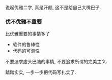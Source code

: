 说起优雅二字, 真是汗颜, 这不是给自己大嘴巴子.

### 优不优雅不重要

比优雅重要的事情多了
- 软件的鲁棒性
- 代码的可测性


不要追求虚头巴脑的事情, 不要追求所谓的完美主义.

踏踏实实, 一步一步把代码写扎实了.
